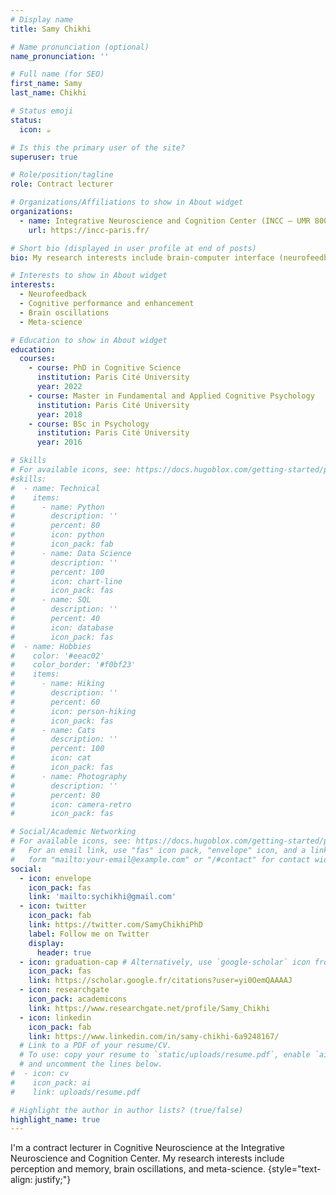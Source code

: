 ```yaml
---
# Display name
title: Samy Chikhi

# Name pronunciation (optional)
name_pronunciation: ''

# Full name (for SEO)
first_name: Samy
last_name: Chikhi

# Status emoji
status:
  icon: ☕️

# Is this the primary user of the site?
superuser: true

# Role/position/tagline
role: Contract lecturer

# Organizations/Affiliations to show in About widget
organizations:
  - name: Integrative Neuroscience and Cognition Center (INCC – UMR 8002, CNRS, Université Paris Cité).
    url: https://incc-paris.fr/ 

# Short bio (displayed in user profile at end of posts)
bio: My research interests include brain-computer interface (neurofeedback) utilizing electrical brain activity (EEG), human performance, and more generally, meta-science.

# Interests to show in About widget
interests:
  - Neurofeedback
  - Cognitive performance and enhancement
  - Brain oscillations
  - Meta-science

# Education to show in About widget
education:
  courses:
    - course: PhD in Cognitive Science
      institution: Paris Cité University
      year: 2022
    - course: Master in Fundamental and Applied Cognitive Psychology
      institution: Paris Cité University
      year: 2018
    - course: BSc in Psychology
      institution: Paris Cité University
      year: 2016

# Skills
# For available icons, see: https://docs.hugoblox.com/getting-started/page-builder/#icons
#skills:
#  - name: Technical
#    items:
#      - name: Python
#        description: ''
#        percent: 80
#        icon: python
#        icon_pack: fab
#      - name: Data Science
#        description: ''
#        percent: 100
#        icon: chart-line
#        icon_pack: fas
#      - name: SQL
#        description: ''
#        percent: 40
#        icon: database
#        icon_pack: fas
#  - name: Hobbies
#    color: '#eeac02'
#    color_border: '#f0bf23'
#    items:
#      - name: Hiking
#        description: ''
#        percent: 60
#        icon: person-hiking
#        icon_pack: fas
#      - name: Cats
#        description: ''
#        percent: 100
#        icon: cat
#        icon_pack: fas
#      - name: Photography
#        description: ''
#        percent: 80
#        icon: camera-retro
#        icon_pack: fas

# Social/Academic Networking
# For available icons, see: https://docs.hugoblox.com/getting-started/page-builder/#icons
#   For an email link, use "fas" icon pack, "envelope" icon, and a link in the
#   form "mailto:your-email@example.com" or "/#contact" for contact widget.
social:
  - icon: envelope
    icon_pack: fas
    link: 'mailto:sychikhi@gmail.com'
  - icon: twitter
    icon_pack: fab
    link: https://twitter.com/SamyChikhiPhD 
    label: Follow me on Twitter
    display:
      header: true
  - icon: graduation-cap # Alternatively, use `google-scholar` icon from `ai` icon pack
    icon_pack: fas
    link: https://scholar.google.fr/citations?user=yi0OemQAAAAJ 
  - icon: researchgate
    icon_pack: academicons
    link: https://www.researchgate.net/profile/Samy_Chikhi
  - icon: linkedin
    icon_pack: fab
    link: https://www.linkedin.com/in/samy-chikhi-6a9248167/
  # Link to a PDF of your resume/CV.
  # To use: copy your resume to `static/uploads/resume.pdf`, enable `ai` icons in `params.yaml`,
  # and uncomment the lines below.
#  - icon: cv
#    icon_pack: ai
#    link: uploads/resume.pdf

# Highlight the author in author lists? (true/false)
highlight_name: true
---
```


I'm a contract lecturer in Cognitive Neuroscience at the Integrative Neuroscience and Cognition Center. My research interests include perception and memory, brain oscillations, and meta-science.
{style="text-align: justify;"}
